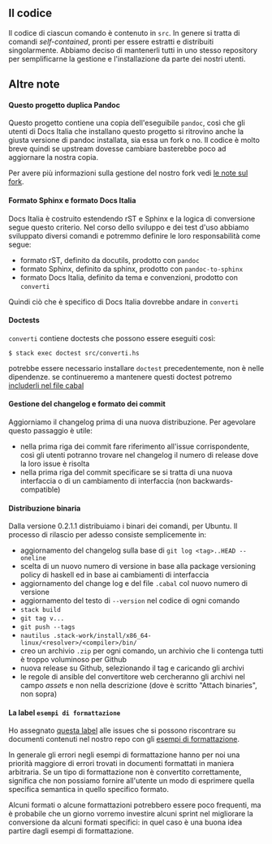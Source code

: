 
## Il codice

Il codice di ciascun comando è contenuto in `src`. In genere si tratta
di comandi _self-contained_, pronti per essere estratti e distribuiti
singolarmente. Abbiamo deciso di mantenerli tutti in uno stesso
repository per semplificarne la gestione e l'installazione da parte
dei nostri utenti.

## Altre note

#### Questo progetto duplica Pandoc

Questo progetto contiene una copia dell'eseguibile `pandoc`, così che
gli utenti di Docs Italia che installano questo progetto si ritrovino
anche la giusta versione di pandoc installata, sia essa un fork o
no. Il codice è molto breve quindi se upstream dovesse cambiare
basterebbe poco ad aggiornare la nostra copia.

Per avere più informazioni sulla gestione del nostro fork vedi [le
note sul fork](doc/fork-italiano.md).

#### Formato Sphinx e formato Docs Italia

Docs Italia è costruito estendendo rST e Sphinx e la logica di
conversione segue questo criterio. Nel corso dello sviluppo e dei test
d'uso abbiamo sviluppato diversi comandi e potremmo definire le loro
responsabilità come segue:

- formato rST, definito da docutils, prodotto con `pandoc`
- formato Sphinx, definito da sphinx, prodotto con `pandoc-to-sphinx`
- formato Docs Italia, definito da tema e convenzioni, prodotto con `converti`

Quindi ciò che è specifico di Docs Italia dovrebbe andare in `converti`

#### Doctests

`converti` contiene doctests che possono essere eseguiti così:

    $ stack exec doctest src/converti.hs

potrebbe essere necessario installare `doctest` precedentemente, non è
nelle dipendenze. se continueremo a mantenere questi doctest potremo
[includerli nel file
cabal](https://github.com/sol/doctest#cabal-integration)

#### Gestione del changelog e formato dei commit

Aggiorniamo il changelog prima di una nuova distribuzione. Per
agevolare questo passaggio è utile:

- nella prima riga dei commit fare riferimento all'issue
  corrispondente, così gli utenti potranno trovare nel changelog il
  numero di release dove la loro issue è risolta
- nella prima riga del commit specificare se si tratta di una nuova
  interfaccia o di un cambiamento di interfaccia (non
  backwards-compatible)

#### Distribuzione binaria

Dalla versione 0.2.1.1 distribuiamo i binari dei comandi, per
Ubuntu. Il processo di rilascio per adesso consiste semplicemente in:

- aggiornamento del changelog sulla base di `git log <tag>..HEAD --oneline`
- scelta di un nuovo numero di versione in base alla package versioning policy di haskell ed in base ai cambiamenti di interfaccia
- aggiornamento del change log e del file `.cabal` col nuovo numero di versione
- aggiornamento del testo di `--version` nel codice di ogni comando
- `stack build`
- `git tag v...`
- `git push --tags`
- `nautilus .stack-work/install/x86_64-linux/<resolver>/<compiler>/bin/`
- creo un archivio `.zip` per ogni comando, un archivio che li
  contenga tutti è troppo voluminoso per Github
- nuova release su Github, selezionando il tag e caricando gli archivi
- le regole di ansible del convertitore web cercheranno gli archivi
  nel campo _assets_ e non nella descrizione (dove è scritto "Attach
  binaries", non sopra)

#### La label `esempi di formattazione`

Ho assegnato [questa
label](https://github.com/italia/docs-italia-comandi-conversione/labels/esempi%20di%20formattazione)
alle issues che si possono riscontrare su documenti contenuti nel
nostro repo con gli [esempi di
formattazione](https://github.com/italia/docs-italia-esempiformattazione-docs).

In generale gli errori negli esempi di formattazione hanno per noi una
priorità maggiore di errori trovati in documenti formattati in maniera
arbitraria. Se un tipo di formattazione non è convertito
correttamente, significa che non possiamo fornire all'utente un modo
di esprimere quella specifica semantica in quello specifico formato.

Alcuni formati o alcune formattazioni potrebbero essere poco
frequenti, ma è probabile che un giorno vorremo investire alcuni
sprint nel migliorare la conversione da alcuni formati specifici: in
quel caso è una buona idea partire dagli esempi di formattazione.
